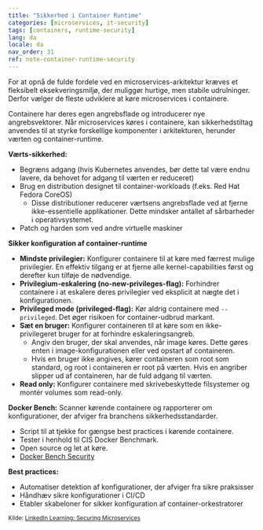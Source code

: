 ```yaml
---
title: "Sikkerhed i Container Runtime"
categories: [microservices, it-security]
tags: [containers, runtime-security]
lang: da
locale: da
nav_order: 31
ref: note-container-runtime-security
---
```

For at opnå de fulde fordele ved en microservices-arkitektur kræves et fleksibelt eksekveringsmiljø, der muliggør hurtige, men stabile udrulninger. Derfor vælger de fleste udviklere at køre microservices i containere.

Containere har deres egen angrebsflade og introducerer nye angrebsvektorer. Når microservices køres i containere, kan sikkerhedstiltag anvendes til at styrke forskellige komponenter i arkitekturen, herunder værten og container-runtime.

**Værts-sikkerhed:**

- Begræns adgang (hvis Kubernetes anvendes, bør dette tal være endnu lavere, da behovet for adgang til værten er reduceret)  
- Brug en distribution designet til container-workloads (f.eks. Red Hat Fedora CoreOS)  
  - Disse distributioner reducerer værtsens angrebsflade ved at fjerne ikke-essentielle applikationer. Dette mindsker antallet af sårbarheder i operativsystemet.  
- Patch og harden som ved andre virtuelle maskiner  

**Sikker konfiguration af container-runtime**

- **Mindste privilegier:** Konfigurer containere til at køre med færrest mulige privilegier. En effektiv tilgang er at fjerne alle kernel-capabilities først og derefter kun tilføje de nødvendige.  
- **Privilegium-eskalering (no-new-privileges-flag):** Forhindrer containere i at eskalere deres privilegier ved eksplicit at nægte det i konfigurationen.  
- **Privileged mode (privileged-flag):** Kør aldrig containere med `--privileged`. Det øger risikoen for container-udbrud markant.  
- **Sæt en bruger:** Konfigurer containeren til at køre som en ikke-privilegeret bruger for at forhindre eskaleringsangreb.  
  - Angiv den bruger, der skal anvendes, når image køres. Dette gøres enten i image-konfigurationen eller ved opstart af containeren.  
  - Hvis en bruger ikke angives, kører containeren som root som standard, og root i containeren er root på værten. Hvis en angriber slipper ud af containeren, har de fuld adgang til værten.  
- **Read only:** Konfigurer containere med skrivebeskyttede filsystemer og montér volumes som read-only.  

**Docker Bench:** Scanner kørende containere og rapporterer om konfigurationer, der afviger fra branchens sikkerhedsstandarder.  

- Script til at tjekke for gængse best practices i kørende containere.  
- Tester i henhold til CIS Docker Benchmark.  
- Open source og let at køre.  
- [Docker Bench Security](https://github.com/docker/docker-bench-security)  

**Best practices:**

- Automatiser detektion af konfigurationer, der afviger fra sikre praksisser  
- Håndhæv sikre konfigurationer i CI/CD  
- Etabler skabeloner for sikker konfiguration af container-orkestratorer  

<small> Kilde: [LinkedIn Learning: Securing Microservices](https://www.linkedin.com/learning/microservices-security/securing-microservices?contextUrn=urn%3Ali%3AlyndaLearningPath%3A645bcd56498e6459e79b3c71&resume=false&u=57075649)</small>